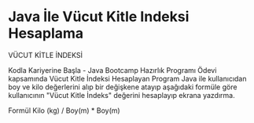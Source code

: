 # Java İle Vücut Kitle Indeksi Hesaplama
VÜCUT KİTLE İNDEKSİ

Kodla Kariyerine Başla - Java Bootcamp Hazırlık Programı Ödevi kapsamında Vücut Kitle İndeksi Hesaplayan Program
Java ile kullanıcıdan boy ve kilo değerlerini alıp bir değişkene atayıp aşağıdaki formüle göre kullanıcının "Vücut Kitle İndeks" değerini hesaplayıp ekrana yazdırma.

Formül
Kilo (kg) / Boy(m) * Boy(m)
